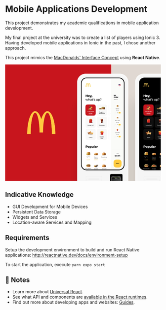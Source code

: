 # Mobile Applications Development

This project demonstrates my academic qualifications in mobile application development.

My final project at the university was to create a list of players using Ionic 3.  Having developed  mobile applications in Ionic in the past, I chose another approach. 

This project mimics the [MacDonalds' Interface Concept](https://dribbble.com/shots/7049291-McDonald-s-Touch-Interface-Concept) using **React Native**.

![Concept](mcdonalds.png "McDonald's")


## Indicative Knowledge

- GUI Development for Mobile Devices
- Persistent Data Storage
- Widgets and Services
- Location-aware Services and Mapping

## Requirements

Setup the development environment to build and run React Native applications: http://reactnative.dev/docs/environment-setup

To start the application, execute `yarn expo start`


## 📝 Notes

- Learn more about [Universal React](https://docs.expo.io/).
- See what API and components are [available in the React runtimes](https://docs.expo.io/versions/latest/).
- Find out more about developing apps and websites: [Guides](https://docs.expo.io/guides/).